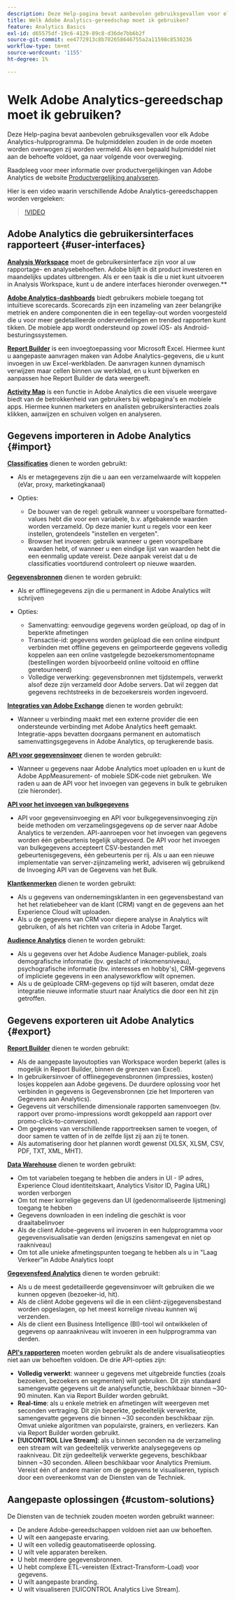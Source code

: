 ```yaml
---
description: Deze Help-pagina bevat aanbevolen gebruiksgevallen voor elk Adobe Analytics-hulpprogramma. De hulpmiddelen zouden in de orde moeten worden overwogen zij worden vermeld. Als een bepaald hulpmiddel niet aan de behoefte voldoet, ga naar volgende voor overweging.
title: Welk Adobe Analytics-gereedschap moet ik gebruiken?
feature: Analytics Basics
exl-id: d65575df-19c6-4129-89c8-d36de7bb6b2f
source-git-commit: ee4772913c8b702658646755a2a11598c8530236
workflow-type: tm+mt
source-wordcount: '1155'
ht-degree: 1%

---
```


# Welk Adobe Analytics-gereedschap moet ik gebruiken?

Deze Help-pagina bevat aanbevolen gebruiksgevallen voor elk Adobe Analytics-hulpprogramma. De hulpmiddelen zouden in de orde moeten worden overwogen zij worden vermeld. Als een bepaald hulpmiddel niet aan de behoefte voldoet, ga naar volgende voor overweging.

Raadpleeg voor meer informatie over productvergelijkingen van Adobe Analytics de website [Productvergelijking analyseren](/help/analyze/get-started/analytics-product-comparison.md).

Hier is een video waarin verschillende Adobe Analytics-gereedschappen worden vergeleken:

>[!VIDEO](https://video.tv.adobe.com/v/27220/?quality=12)

## Adobe Analytics die gebruikersinterfaces rapporteert {#user-interfaces}

**[Analysis Workspace](/help/analyze/analysis-workspace/home.md)** moet de gebruikersinterface zijn voor al uw rapportage- en analysebehoeften. Adobe blijft in dit product investeren en maandelijks updates uitbrengen. Als er een taak is die u niet kunt uitvoeren in Analysis Workspace, kunt u de andere interfaces hieronder overwegen.**

**[Adobe Analytics-dashboards](/help/analyze/mobile-app/home.md)** biedt gebruikers mobiele toegang tot intuïtieve scorecards. Scorecards zijn een inzameling van zeer belangrijke metriek en andere componenten die in een tegellay-out worden voorgesteld die u voor meer gedetailleerde onderverdelingen en trended rapporten kunt tikken. De mobiele app wordt ondersteund op zowel iOS- als Android-besturingssystemen.

**[Report Builder](/help/analyze/report-builder/home.md)** is een invoegtoepassing voor Microsoft Excel. Hiermee kunt u aangepaste aanvragen maken van Adobe Analytics-gegevens, die u kunt invoegen in uw Excel-werkbladen. De aanvragen kunnen dynamisch verwijzen maar cellen binnen uw werkblad, en u kunt bijwerken en aanpassen hoe Report Builder de data weergeeft.

**[Activity Map](/help/analyze/activity-map/activity-map.md)** is een functie in Adobe Analytics die een visuele weergave biedt van de betrokkenheid van gebruikers bij webpagina&#39;s en mobiele apps. Hiermee kunnen marketers en analisten gebruikersinteracties zoals klikken, aanwijzen en schuiven volgen en analyseren.

## Gegevens importeren in Adobe Analytics {#import}

**[Classificaties](/help/components/classifications/c-classifications.md)** dienen te worden gebruikt:

* Als er metagegevens zijn die u aan een verzamelwaarde wilt koppelen (eVar, proxy, marketingkanaal)
* Opties:

   * De bouwer van de regel: gebruik wanneer u voorspelbare formatted-values hebt die voor een variabele, b.v. afgebakende waarden worden verzameld. Op deze manier kunt u regels voor een keer instellen, grotendeels &quot;instellen en vergeten&quot;.
   * Browser het invoeren: gebruik wanneer u geen voorspelbare waarden hebt, of wanneer u een eindige lijst van waarden hebt die een eenmalig update vereist. Deze aanpak vereist dat u de classificaties voortdurend controleert op nieuwe waarden.

**[Gegevensbronnen](/help/import/data-sources/overview.md)** dienen te worden gebruikt:

* Als er offlinegegevens zijn die u permanent in Adobe Analytics wilt schrijven
* Opties:

   * Samenvatting: eenvoudige gegevens worden geüpload, op dag of in beperkte afmetingen
   * Transactie-id: gegevens worden geüpload die een online eindpunt verbinden met offline gegevens en geïmporteerde gegevens volledig koppelen aan een online vastgelegde bezoekersmomentopname (bestellingen worden bijvoorbeeld online voltooid en offline geretourneerd)
   * Volledige verwerking: gegevensbronnen met tijdstempels, verwerkt alsof deze zijn verzameld door Adobe servers. Dat wil zeggen dat gegevens rechtstreeks in de bezoekersreis worden ingevoerd.

**[Integraties van Adobe Exchange](https://www.adobeexchange.com/experiencecloud.html)** dienen te worden gebruikt:

* Wanneer u verbinding maakt met een externe provider die een ondersteunde verbinding met Adobe Analytics heeft gemaakt. Integratie-apps bevatten doorgaans permanent en automatisch samenvattingsgegevens in Adobe Analytics, op terugkerende basis.

**[API voor gegevensinvoer](/help/import/c-data-insertion-api/c-data-insertion-api.md)** dienen te worden gebruikt:

* Wanneer u gegevens naar Adobe Analytics moet uploaden en u kunt de Adobe AppMeasurement- of mobiele SDK-code niet gebruiken. We raden u aan de API voor het invoegen van gegevens in bulk te gebruiken (zie hieronder).

**[API voor het invoegen van bulkgegevens](https://www.adobe.io/apis/experiencecloud/analytics/docs.html#!AdobeDocs/analytics-2.0-apis/master/bdia.md)**

* API voor gegevensinvoeging en API voor bulkgegevensinvoeging zijn beide methoden om verzamelingsgegevens op de server naar Adobe Analytics te verzenden. API-aanroepen voor het invoegen van gegevens worden één gebeurtenis tegelijk uitgevoerd. De API voor het invoegen van bulkgegevens accepteert CSV-bestanden met gebeurtenisgegevens, één gebeurtenis per rij. Als u aan een nieuwe implementatie van server-zijinzameling werkt, adviseren wij gebruikend de Invoeging API van de Gegevens van het Bulk.

**[Klantkenmerken](https://experienceleague.adobe.com/docs/core-services/interface/customer-attributes/attributes.html)** dienen te worden gebruikt:

* Als u gegevens van ondernemingsklanten in een gegevensbestand van het het relatiebeheer van de klant (CRM) vangt en de gegevens aan het Experience Cloud wilt uploaden.
* Als u de gegevens van CRM voor diepere analyse in Analytics wilt gebruiken, of als het richten van criteria in Adobe Target.

**[Audience Analytics](/help/integrate/c-audience-analytics/mc-audiences-aam.md)** dienen te worden gebruikt:

* Als u gegevens over het Adobe Audience Manager-publiek, zoals demografische informatie (bv. geslacht of inkomensniveau), psychografische informatie (bv. interesses en hobby&#39;s), CRM-gegevens of impliciete gegevens in een analyseworkflow wilt opnemen.
* Als u de geüploade CRM-gegevens op tijd wilt baseren, omdat deze integratie nieuwe informatie stuurt naar Analytics die door een hit zijn getroffen.

## Gegevens exporteren uit Adobe Analytics {#export}

**[Report Builder](/help/analyze/report-builder/home.md)** dienen te worden gebruikt:

* Als de aangepaste layoutopties van Workspace worden beperkt (alles is mogelijk in Report Builder, binnen de grenzen van Excel).
* In gebruikersinvoer of offlinegegevensbronnen (impressies, kosten) losjes koppelen aan Adobe gegevens. De duurdere oplossing voor het verbinden in gegevens is Gegevensbronnen (zie het Importeren van Gegevens aan Analytics).
* Gegevens uit verschillende dimensionale rapporten samenvoegen (bv. rapport over promo-impressions wordt gekoppeld aan rapport over promo-click-to-conversion).
* Om gegevens van verschillende rapportreeksen samen te voegen, of door samen te vatten of in de zelfde lijst zij aan zij te tonen.
* Als automatisering door het plannen wordt gewenst (XLSX, XLSM, CSV, PDF, TXT, XML, MHT).

**[Data Warehouse](/help/export/data-warehouse/data-warehouse.md)** dienen te worden gebruikt:

* Om tot variabelen toegang te hebben die anders in UI - IP adres, Experience Cloud identiteitskaart, Analytics Visitor ID, Pagina URL) worden verborgen
* Om tot meer korrelige gegevens dan UI (gedenormaliseerde lijstmening) toegang te hebben
* Gegevens downloaden in een indeling die geschikt is voor draaitabelinvoer
* Als de client Adobe-gegevens wil invoeren in een hulpprogramma voor gegevensvisualisatie van derden (enigszins samengevat en niet op raakniveau)
* Om tot alle unieke afmetingspunten toegang te hebben als u in &quot;Laag Verkeer&quot;in Adobe Analytics loopt

**[Gegevensfeed Analytics](/help/export/analytics-data-feed/c-df-contents/datafeeds-contents.md)** dienen te worden gebruikt:

* Als u de meest gedetailleerde gegevensinvoer wilt gebruiken die we kunnen opgeven (bezoeker-id, hit).
* Als de cliënt Adobe gegevens wil die in een cliënt-zijgegevensbestand worden opgeslagen, op het meest korrelige niveau kunnen wij verzenden.
* Als de client een Business Intelligence (BI)-tool wil ontwikkelen of gegevens op aanraakniveau wilt invoeren in een hulpprogramma van derden.

**[API&#39;s rapporteren](https://www.adobe.io/apis/experiencecloud/analytics/docs.html#!AdobeDocs/analytics-2.0-apis/master/reporting-guide.md)** moeten worden gebruikt als de andere visualisatieopties niet aan uw behoeften voldoen. De drie API-opties zijn:

* **Volledig verwerkt**: wanneer u gegevens met uitgebreide functies (zoals bezoeken, bezoekers en segmenten) wilt gebruiken. Dit zijn standaard samengevatte gegevens uit de analysefunctie, beschikbaar binnen ~30-90 minuten. Kan via Report Builder worden gebruikt.
* **Real-time**: als u enkele metriek en afmetingen wilt weergeven met seconden vertraging. Dit zijn beperkte, gedeeltelijk verwerkte, samengevatte gegevens die binnen ~30 seconden beschikbaar zijn. Omvat unieke algoritmen van populairste, grainers, en verliezers. Kan via Report Builder worden gebruikt.
* **[!UICONTROL Live Stream]**: als u binnen seconden na de verzameling een stream wilt van gedeeltelijk verwerkte analysegegevens op raakniveau. Dit zijn gedeeltelijk verwerkte gegevens, beschikbaar binnen ~30 seconden. Alleen beschikbaar voor Analytics Premium. Vereist één of andere manier om de gegevens te visualiseren, typisch door een overeenkomst van de Diensten van de Techniek.

## Aangepaste oplossingen {#custom-solutions}

De Diensten van de techniek zouden moeten worden gebruikt wanneer:

* De andere Adobe-gereedschappen voldoen niet aan uw behoeften.
* U wilt een aangepaste ervaring.
* U wilt een volledig geautomatiseerde oplossing.
* U wilt vele apparaten bereiken.
* U hebt meerdere gegevensbronnen.
* U hebt complexe ETL-vereisten (Extract-Transform-Load) voor gegevens.
* U wilt aangepaste branding.
* U wilt visualiseren [!UICONTROL Analytics Live Stream].
